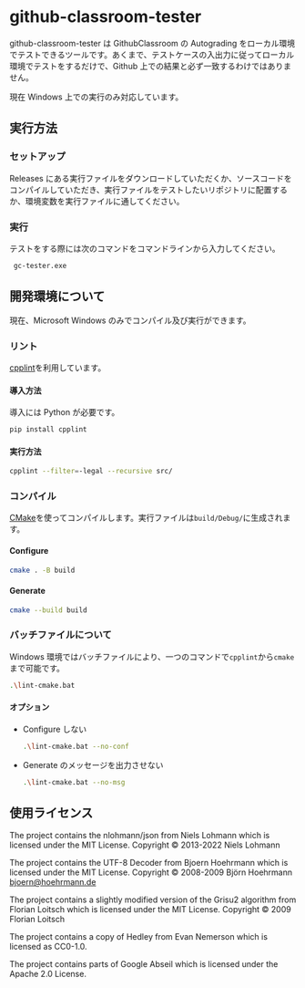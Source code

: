 # github-classroom-tester

github-classroom-tester は GithubClassroom の Autograding をローカル環境でテストできるツールです。あくまで、テストケースの入出力に従ってローカル環境でテストをするだけで、Github 上での結果と必ず一致するわけではありません。

現在 Windows 上での実行のみ対応しています。

## 実行方法

### セットアップ

Releases にある実行ファイルをダウンロードしていただくか、ソースコードをコンパイルしていただき、実行ファイルをテストしたいリポジトリに配置するか、環境変数を実行ファイルに通してください。

### 実行

テストをする際には次のコマンドをコマンドラインから入力してください。

```sh
 gc-tester.exe
```

## 開発環境について

現在、Microsoft Windows のみでコンパイル及び実行ができます。

### リント

[cpplint](https://github.com/cpplint/cpplint)を利用しています。

#### 導入方法

導入には Python が必要です。

```sh
pip install cpplint
```

#### 実行方法

```sh
cpplint --filter=-legal --recursive src/
```

### コンパイル

[CMake](https://cmake.org/)を使ってコンパイルします。実行ファイルは`build/Debug/`に生成されます。

#### Configure

```sh
cmake . -B build
```

#### Generate

```sh
cmake --build build
```

### バッチファイルについて

Windows 環境ではバッチファイルにより、一つのコマンドで`cpplint`から`cmake`まで可能です。

```sh
.\lint-cmake.bat
```

#### オプション

- Configure しない

  ```sh
  .\lint-cmake.bat --no-conf
  ```

- Generate のメッセージを出力させない

  ```sh
  .\lint-cmake.bat --no-msg
  ```

## 使用ライセンス
The project contains the nlohmann/json from Niels Lohmann which is licensed under the MIT License. Copyright © 2013-2022 Niels Lohmann

The project contains the UTF-8 Decoder from Bjoern Hoehrmann which is licensed under the MIT License. Copyright © 2008-2009 Björn Hoehrmann bjoern@hoehrmann.de

The project contains a slightly modified version of the Grisu2 algorithm from Florian Loitsch which is licensed under the MIT License. Copyright © 2009 Florian Loitsch

The project contains a copy of Hedley from Evan Nemerson which is licensed as CC0-1.0.

The project contains parts of Google Abseil which is licensed under the Apache 2.0 License.
